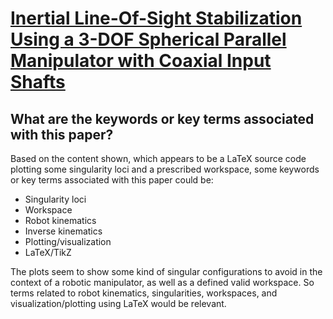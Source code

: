 # [Inertial Line-Of-Sight Stabilization Using a 3-DOF Spherical Parallel   Manipulator with Coaxial Input Shafts](https://arxiv.org/abs/2312.02641)

## What are the keywords or key terms associated with this paper?

 Based on the content shown, which appears to be a LaTeX source code plotting some singularity loci and a prescribed workspace, some keywords or key terms associated with this paper could be:

- Singularity loci 
- Workspace 
- Robot kinematics
- Inverse kinematics
- Plotting/visualization
- LaTeX/TikZ

The plots seem to show some kind of singular configurations to avoid in the context of a robotic manipulator, as well as a defined valid workspace. So terms related to robot kinematics, singularities, workspaces, and visualization/plotting using LaTeX would be relevant.
